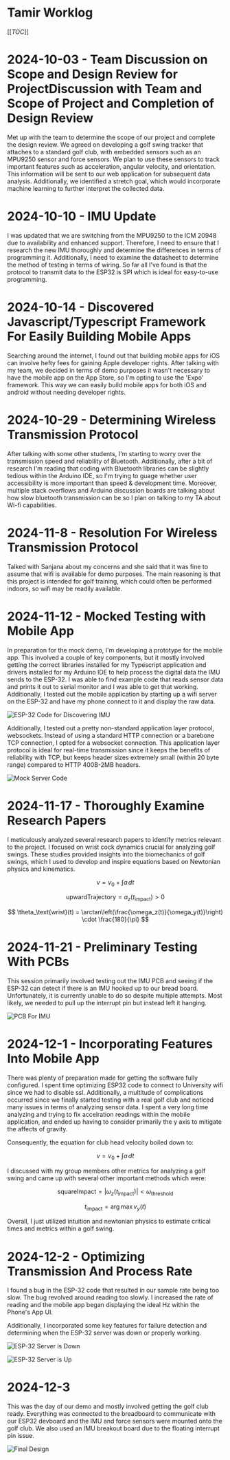 # Tamir Worklog

[[_TOC_]]

# 2024-10-03 - Team Discussion on Scope and Design Review for ProjectDiscussion with Team and Scope of Project and Completion of Design Review

Met up with the team to determine the scope of our project and complete the design review. We agreed on developing a golf swing tracker that attaches to a standard golf club, with embedded sensors such as an MPU9250 sensor and force sensors. We plan to use these sensors to track important features such as acceleration, angular velocity, and orientation. This information will be sent to our web application for subsequent data analysis. Additionally, we identified a stretch goal, which would incorporate machine learning to further interpret the collected data.

# 2024-10-10 - IMU Update

I was updated that we are switching from the MPU9250 to the ICM 20948 due to availability and enhanced support. Therefore, I need to ensure that I research the new IMU thoroughly and determine the differences in terms of programming it. Additionally, I need to examine the datasheet to determine the method of testing in terms of wiring. So far all I've found is that the protocol to transmit data to the ESP32 is SPI which is ideal for easy-to-use programming.

# 2024-10-14 - Discovered Javascript/Typescript Framework For Easily Building Mobile Apps

Searching around the internet, I found out that building mobile apps for iOS can involve hefty fees for gaining Apple developer rights. After talking with my team, we decided in terms of demo purposes it wasn't necessary to have the mobile app on the App Store, so I'm opting to use the 'Expo' framework. This way we can easily build mobile apps for both iOS and android without needing developer rights.

# 2024-10-29 - Determining Wireless Transmission Protocol

After talking with some other students, I'm starting to worry over the transmission speed and reliability of Bluetooth. Additionally, after a bit of research I'm reading that coding with Bluetooth libraries can be slightly tedious within the Arduino IDE, so I'm trying to guage whether user accessibility is more important than speed & development time. Moreover, multiple stack overflows and Arduino discussion boards are talking about how slow bluetooth transmission can be so I plan on talking to my TA about Wi-fi capabilities. 

# 2024-11-8 - Resolution For Wireless Transmission Protocol

Talked with Sanjana about my concerns and she said that it was fine to assume that wifi is available for demo purposes. The main reasoning is that this project is intended for golf training, which could often be performed indoors, so wifi may be readily available.

# 2024-11-12 - Mocked Testing with Mobile App

In preparation for the mock demo, I'm developing a prototype for the mobile app. This involved a couple of key components, but it mostly involved getting the correct libraries installed for my Typescript application and drivers installed for my Arduino IDE to help process the digital data the IMU sends to the ESP-32. I was able to find example code that reads sensor data and prints it out to serial monitor and I was able to get that working. Additionally, I tested out the mobile application by starting up a wifi server on the ESP-32 and have my phone connect to it and display the raw data. 

![ESP-32 Code for Discovering IMU](../../images/ICMCode.png)

Additionally, I tested out a pretty non-standard application layer protocol, websockets. Instead of using a standard HTTP connection or a barebone TCP connection, I opted for a websocket connection. This application layer protocol is ideal for real-time transmission since it keeps the benefits of reliability with TCP, but keeps header sizes extremely small (within 20 byte range) compared to HTTP 400B-2MB headers. 

![Mock Server Code](../../images/Websocketcode.png)

# 2024-11-17 - Thoroughly Examine Research Papers

I meticulously analyzed several research papers to identify metrics relevant to the project. I focused on wrist cock dynamics crucial for analyzing golf swings. These studies provided insights into the biomechanics of golf swings, which I used to develop and inspire equations based on Newtonian physics and kinematics.

$$
v = v_0 + \int a \, dt
$$

$$
\text{upwardTrajectory} = a_z(t_\text{impact}) > 0
$$

$$
\theta_\text{wrist}(t) = \arctan\left(\frac{\omega_z(t)}{\omega_y(t)}\right) \cdot \frac{180}{\pi}
$$


# 2024-11-21 - Preliminary Testing With PCBs

This session primarily involved testing out the IMU PCB and seeing if the ESP-32 can detect if there is an IMU hooked up to our bread board. Unfortunately, it is currently unable to do so despite multiple attempts. Most likely, we needed to pull up the interrupt pin but instead left it hanging.

![PCB For IMU](../../images/imupcb.jpg)

# 2024-12-1 - Incorporating Features Into Mobile App

There was plenty of preparation made for getting the software fully configured. I spent time optimizing ESP32 code to connect to University wifi since we had to disable ssl. Additionally, a multitude of complications occurred since we finally started testing with a real golf club and noticed many issues in terms of analyzing sensor data. I spent a very long time analyzing and trying to fix accelration readings within the mobile application, and ended up having to consider primarily the y axis to mitigate the affects of gravity.  

Consequently, the equation for club head velocity boiled down to: 

$$
v = v_0 + \int a \, dt
$$

I discussed with my group members other metrics for analyzing a golf swing and came up with several other important methods which were:

$$
\text{squareImpact} = |\omega_z(t_\text{impact})| < \omega_\text{threshold}
$$

$$
t_\text{impact} = \arg\max v_y(t)
$$

Overall, I just utilized intuition and newtonian physics to estimate critical times and metrics within a golf swing. 

# 2024-12-2 - Optimizing Transmission And Process Rate

I found a bug in the ESP-32 code that resulted in our sample rate being too slow. The bug revolved around reading too slowly. I increased the rate of reading and the mobile app began displaying the ideal Hz within the Phone's App UI.

Additionally, I incorporated some key features for failure detection and determining when the ESP-32 server was down or properly working.

![ESP-32 Server is Down](../../images/cantConnect.png)

![ESP-32 Server is Up](../../images/workingApp.jpg)

# 2024-12-3

This was the day of our demo and mostly involved getting the golf club ready. Everything was connected to the breadboard to communicate with our ESP32 devboard and the IMU and force sensors were mounted onto the golf club. We also used an IMU breakout board due to the floating interrupt pin issue.

![Final Design](../../images/unnamed.jpg)
